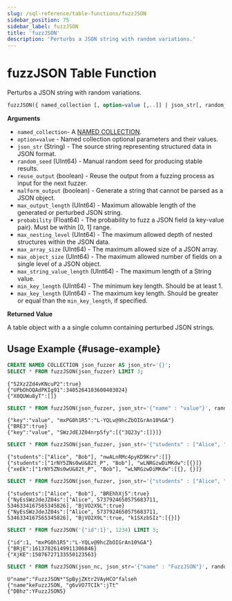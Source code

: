 ```yaml
---
slug: /sql-reference/table-functions/fuzzJSON
sidebar_position: 75
sidebar_label: fuzzJSON
title: 'fuzzJSON'
description: 'Perturbs a JSON string with random variations.'
---
```


# fuzzJSON Table Function

Perturbs a JSON string with random variations.

``` sql
fuzzJSON({ named_collection [, option=value [,..]] | json_str[, random_seed] })
```

**Arguments**

- `named_collection`- A [NAMED COLLECTION](sql-reference/statements/create/named-collection.md).
- `option=value` - Named collection optional parameters and their values.
 - `json_str` (String) - The source string representing structured data in JSON format.
 - `random_seed` (UInt64) - Manual random seed for producing stable results.
 - `reuse_output` (boolean) - Reuse the output from a fuzzing process as input for the next fuzzer.
 - `malform_output` (boolean) - Generate a string that cannot be parsed as a JSON object.
 - `max_output_length` (UInt64) - Maximum allowable length of the generated or perturbed JSON string.
 - `probability` (Float64) - The probability to fuzz a JSON field (a key-value pair). Must be within [0, 1] range.
 - `max_nesting_level` (UInt64) - The maximum allowed depth of nested structures within the JSON data.
 - `max_array_size` (UInt64) - The maximum allowed size of a JSON array.
 - `max_object_size` (UInt64) - The maximum allowed number of fields on a single level of a JSON object.
 - `max_string_value_length` (UInt64) - The maximum length of a String value.
 - `min_key_length` (UInt64) - The minimum key length. Should be at least 1.
 - `max_key_length` (UInt64) - The maximum key length. Should be greater or equal than the `min_key_length`, if specified.

**Returned Value**

A table object with a a single column containing perturbed JSON strings.

## Usage Example {#usage-example}

``` sql
CREATE NAMED COLLECTION json_fuzzer AS json_str='{}';
SELECT * FROM fuzzJSON(json_fuzzer) LIMIT 3;
```

``` text
{"52Xz2Zd4vKNcuP2":true}
{"UPbOhOQAdPKIg91":3405264103600403024}
{"X0QUWu8yT":[]}
```

``` sql
SELECT * FROM fuzzJSON(json_fuzzer, json_str='{"name" : "value"}', random_seed=1234) LIMIT 3;
```

``` text
{"key":"value", "mxPG0h1R5":"L-YQLv@9hcZbOIGrAn10%GA"}
{"BRE3":true}
{"key":"value", "SWzJdEJZ04nrpSfy":[{"3Q23y":[]}]}
```

``` sql
SELECT * FROM fuzzJSON(json_fuzzer, json_str='{"students" : ["Alice", "Bob"]}', reuse_output=true) LIMIT 3;
```

``` text
{"students":["Alice", "Bob"], "nwALnRMc4pyKD9Krv":[]}
{"students":["1rNY5ZNs0wU&82t_P", "Bob"], "wLNRGzwDiMKdw":[{}]}
{"xeEk":["1rNY5ZNs0wU&82t_P", "Bob"], "wLNRGzwDiMKdw":[{}, {}]}
```

``` sql
SELECT * FROM fuzzJSON(json_fuzzer, json_str='{"students" : ["Alice", "Bob"]}', max_output_length=512) LIMIT 3;
```

``` text
{"students":["Alice", "Bob"], "BREhhXj5":true}
{"NyEsSWzJdeJZ04s":["Alice", 5737924650575683711, 5346334167565345826], "BjVO2X9L":true}
{"NyEsSWzJdeJZ04s":["Alice", 5737924650575683711, 5346334167565345826], "BjVO2X9L":true, "k1SXzbSIz":[{}]}
```

``` sql
SELECT * FROM fuzzJSON('{"id":1}', 1234) LIMIT 3;
```

``` text
{"id":1, "mxPG0h1R5":"L-YQLv@9hcZbOIGrAn10%GA"}
{"BRjE":16137826149911306846}
{"XjKE":15076727133550123563}
```

``` sql
SELECT * FROM fuzzJSON(json_nc, json_str='{"name" : "FuzzJSON"}', random_seed=1337, malform_output=true) LIMIT 3;
```

``` text
U"name":"FuzzJSON*"SpByjZKtr2VAyHCO"falseh
{"name"keFuzzJSON, "g6vVO7TCIk":jTt^
{"DBhz":YFuzzJSON5}
```
